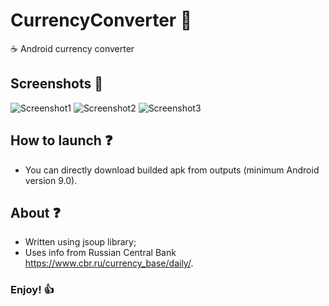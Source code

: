 # CurrencyConverter :currency_exchange:
:coffee: Android currency converter
## Screenshots :camera_flash:
![Screenshot1](https://user-images.githubusercontent.com/113792486/198827598-ab98d89e-01ab-494b-9844-6508340dc323.jpg)
![Screenshot2](https://user-images.githubusercontent.com/113792486/198827603-26538aad-b281-4ae3-a82e-5201469e0035.jpg)
![Screenshot3](https://user-images.githubusercontent.com/113792486/198827606-864f8fe7-ed48-44b9-8738-92409eaad30a.jpg)
## How to launch :question:
- You can directly download builded apk from outputs (minimum Android version 9.0).
## About :question:
- Written using jsoup library;
- Uses info from Russian Central Bank https://www.cbr.ru/currency_base/daily/.
### Enjoy! :+1:
